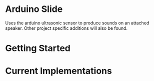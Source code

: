 # Arduino Slide

Uses the arduino ultrasonic sensor to produce sounds on an attached speaker. Other project specific additions will also be found.

# Getting Started

# Current Implementations
